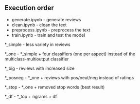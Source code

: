 ## Execution order

- generate.ipynb - generate reviews
- clean.ipynb - clean the text
- preprocess.ipynb - preprocess the text
- train.ipynb - train and test the model

*_simple - less variety in reviews

*_one - *_simple + four classifiers (one per aspect) instead of the multiclass-multioutput classifier

*_big - reviews with increased size

*_posneg - *_one + reviews with pos/neut/neg instead of ratings

*_stop - *_one + removed stop words (best result)

*_df - *_top + ngrams + df